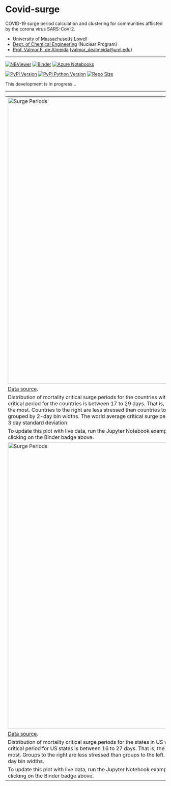 # Covid-surge
COVID-19 surge period calculation and clustering for communities afflicted by the corona virus SARS-CoV-2.

  + [University of Massachusetts Lowell](https://www.uml.edu/)
  + [Dept. of Chemical Engineering](https://www.uml.edu/Engineering/Chemical/) (Nuclear Program)
  + [Prof. Valmor F. de Almeida](https://www.uml.edu/Engineering/Chemical/faculty/de-Almeida-Valmor.aspx) (valmor_dealmeida@uml.edu)

-----------

[![NBViewer](https://raw.githubusercontent.com/jupyter/design/master/logos/Badges/nbviewer_badge.svg)](https://nbviewer.jupyter.org/github/dpploy/covid-surge/tree/master/notebooks/)
[![Binder](https://mybinder.org/badge_logo.svg)](https://mybinder.org/v2/gh/dpploy/covid-surge/master)
[![Azure Notebooks](https://notebooks.azure.com/launch.svg)](https://notebooks.azure.com/dealmeidavf/projects/covid-surge)

[![PyPI Version](https://img.shields.io/pypi/v/covid-surge)](https://pypi.org/project/covid-surge/)
[![PyPI Python Version](https://img.shields.io/pypi/pyversions/covid-surge)](https://pypi.org/project/covid-surge/)
[![Repo Size](https://img.shields.io/github/repo-size/dpploy/covid-surge)](https://github.com/dpploy/covid-surge)


This development is in progress...

-----------

|   |
|:---|
|<img  width="900" src="https://raw.githubusercontent.com/dpploy/covid-surge/master/readme/global_group_surge_periods.png" title="Surge Periods"> |
| [Data source](https://github.com/CSSEGISandData/COVID-19/tree/master/csse_covid_19_data). |
| Distribution of mortality critical surge periods for the countries with the most evolved epidemics. The range of the critical period for the countries is between 17 to 29 days. That is, the number of days that stresses the health system the most. Countries to the right are less stressed than countries to the left. The colored bar plot shows countries grouped by 2-day bin widths. The world average critical surge period at the date indicated by the plot is 22 days with a 3 day standard deviation.|
| To update this plot with live data, run the Jupyter Notebook examples in the notebook directory. Or run Binder by clicking on the Binder badge above. |
|<img  width="900" src="https://raw.githubusercontent.com/dpploy/covid-surge/master/readme/us_states_group_surge_periods.png" title="Surge Periods"> |
| [Data source](https://github.com/CSSEGISandData/COVID-19/tree/master/csse_covid_19_data). |
| Distribution of mortality critical surge periods for the states in US with the most evolved epidemics. The range of the critical period for US states is between 16 to 27 days. That is, the number of days that stresses the health system the most. Groups to the right are less stressed than groups to the left. The colored bar plot shows countries grouped by 2-day bin widths.|
| To update this plot with live data, run the Jupyter Notebook examples in the notebook directory. Or run Binder by clicking on the Binder badge above. |
